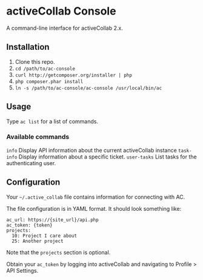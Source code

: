 activeCollab Console 
================

A command-line interface for activeCollab 2.x.

## Installation

1. Clone this repo.
2. `cd /path/to/ac-console`
3. `curl http://getcomposer.org/installer | php`
4. `php composer.phar install`
5. `ln -s /path/to/ac-console/ac-console /usr/local/bin/ac`

## Usage

Type `ac list` for a list of commands.

### Available commands

  `info`         Display API information about the current activeCollab instance
  `task-info`    Display information about a specific ticket.
  `user-tasks`   List tasks for the authenticating user.

## Configuration

Your `~/.active_collab` file contains information for connecting with AC.

The file configuration is in YAML format. It should look something like:

    ac_url: https://{site_url}/api.php
    ac_token: {token}
    projects:
      10: Project I care about
      25: Another project

Note that the `projects` section is optional.

Obtain your `ac_token` by logging into activeCollab and navigating to Profile > API Settings.
